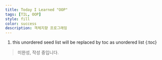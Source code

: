 ```yaml
---
title: Today I Learned "OOP"
tags: [TIL, OOP]
style: fill
color: success
description: 객체지향 프로그래밍
---
```


1. this unordered seed list will be replaced by toc as unordered list
{:toc}

> 미완성, 작성 중입니다.
